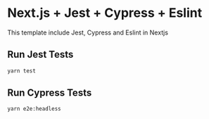 # Next.js + Jest + Cypress + Eslint

This template include Jest, Cypress and Eslint in Nextjs

## Run Jest Tests

```bash
yarn test
```

## Run Cypress Tests

```bash
yarn e2e:headless
```
